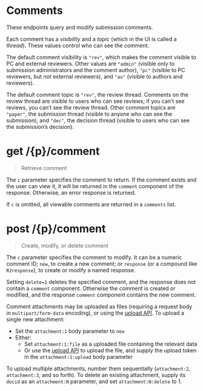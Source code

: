 # Comments

These endpoints query and modify submission comments.

Each comment has a *visibility* and a *topic* (which in the UI is called a
*thread*). These values control who can see the comment.

The default comment visibility is `"rev"`, which makes the comment visible to
PC and external reviewers. Other values are `"admin"` (visible only to
submission administrators and the comment author), `"pc"` (visible to PC
reviewers, but not external reviewers), and `"au"` (visible to authors and
reviewers).

The default comment topic is `"rev"`, the review thread. Comments on the
review thread are visible to users who can see reviews; if you can’t see
reviews, you can’t see the review thread. Other comment topics are `"paper"`,
the submission thread (visible to anyone who can see the submission), and
`"dec"`, the decision thread (visible to users who can see the submission’s
decision).


# get /{p}/comment

> Retrieve comment

The `c` parameter specifies the comment to return. If the comment exists and
the user can view it, it will be returned in the `comment` component of the
response. Otherwise, an error response is returned.

If `c` is omitted, all viewable comments are returned in a `comments` list.


# post /{p}/comment

> Create, modify, or delete comment

The `c` parameter specifies the comment to modify. It can be a numeric comment
ID; `new`, to create a new comment; or `response` (or a compound like
`R2response`), to create or modify a named response.

Setting `delete=1` deletes the specified comment, and the response does not
contain a `comment` component. Otherwise the comment is created or modified,
and the response `comment` component contains the new comment.

Comment attachments may be uploaded as files (requiring a request body in
`multipart/form-data` encoding), or using the [upload API](#operation/upload).
To upload a single new attachment:

* Set the `attachment:1` body parameter to `new`
* Either:
	* Set `attachment:1:file` as a uploaded file containing the relevant data
	* Or use the [upload API](#operation/upload) to upload the file,
	  and supply the upload token in the `attachment:1:upload` body parameter

To upload multiple attachments, number them sequentially (`attachment:2`,
`attachment:3`, and so forth). To delete an existing attachment, supply its
`docid` as an `attachment:N` parameter, and set `attachment:N:delete` to 1.
